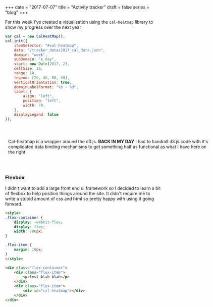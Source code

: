 +++
date = "2017-07-07"
title = "Activity tracker"
draft = false
series = "blog"
+++

For this week I've created a visualisation using the `cal-heatmap` library to show my progress over the next year

```javascript
var cal = new CalHeatMap();
cal.init({
    itemSelector: "#cal-heatmap",
    data: "/tracker_data/2017_cal_data.json",
    domain: "week",
    subDomain: "x_day",
    start: new Date(2017, 2),
    cellSize: 16,
    range: 10,
    legend: [20, 40, 60, 80],
    verticalOrientation: true,
    domainLabelFormat: "%b - %d",
    label: {
        align: "left",
        position: "left",
        width: 70,
    },
    displayLegend: false
});
```

<br>

<style>
.flex-container {
    display: -webkit-flex;
    display: flex;
    width: 700px;
}

.flex-item {
    margin: 10px;
}
</style>

<div class="flex-container">
<div class="flex-item">
<p>Cal-heatmap is a wrapper around the d3.js. <b>BACK IN MY DAY</b> I had to handroll d3.js code with it's complicated data binding mechanisms to get something half as functional as what I have here on the right</p>
</div>
<div class="flex-item">
<div id="cal-heatmap"></div>
</div>
</div>

<script type="text/javascript" src="//d3js.org/d3.v3.min.js"></script>
<script type="text/javascript" src="//cdn.jsdelivr.net/cal-heatmap/3.3.10/cal-heatmap.min.js"></script>
<link rel="stylesheet" href="//cdn.jsdelivr.net/cal-heatmap/3.3.10/cal-heatmap.css" />
<br>

<script type="text/javascript">
var cal = new CalHeatMap();
cal.init({
    itemSelector: "#cal-heatmap",
    data: "/tracker_data/2017_cal_data.json",
    domain: "week",
    subDomain: "x_day",
    start: new Date(2017, 2),
    cellSize: 16,
    range: 10,
    legend: [20, 40, 60, 80],
    verticalOrientation: true,
    domainLabelFormat: "%b - %d",
    label: {
        align: "left",
        position: "left",
        width: 70,
    },
    displayLegend: false
});
</script>


### Flexbox

I didn't want to add a large front end ui framework so I decided to learn a bit of flexbox to help position things around the site. It didn't require me to write a stupid amount of css and html so pretty happy with using it going forward.

```html
<style>
.flex-container {
    display: -webkit-flex;
    display: flex;
    width: 700px;
}

.flex-item {
    margin: 10px;
}
</style>

<div class="flex-container">
    <div class="flex-item">
        <p>test blah blah</p>
    </div>
    <div class="flex-item">
        <div id="cal-heatmap"></div>
    </div>
</div>

```


